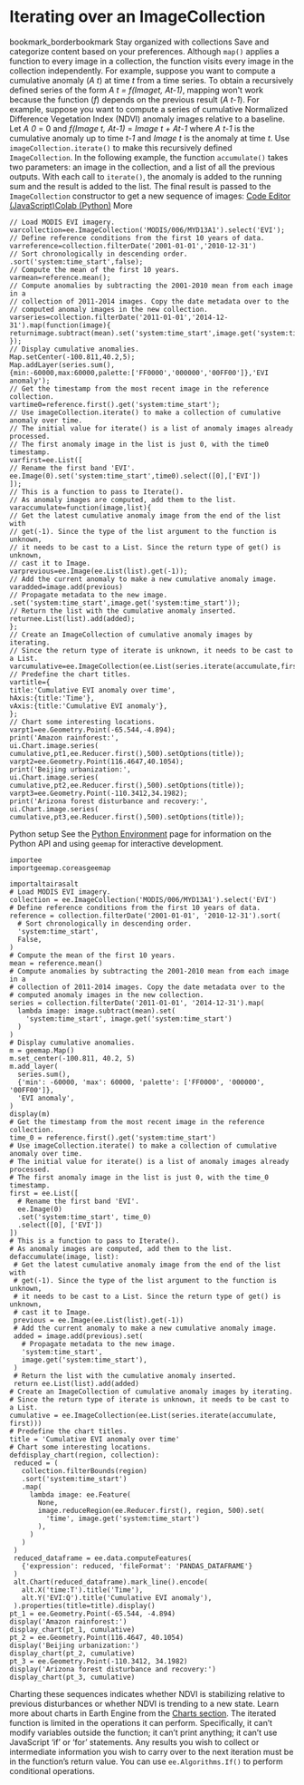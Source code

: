  
#  Iterating over an ImageCollection 
bookmark_borderbookmark Stay organized with collections  Save and categorize content based on your preferences.
Although `map()` applies a function to every image in a collection, the function visits every image in the collection independently. For example, suppose you want to compute a cumulative anomaly (_A t_) at time _t_ from a time series. To obtain a recursively defined series of the form _A t = f(Imaget, At-1)_, mapping won't work because the function (_f_) depends on the previous result (_A t-1_). For example, suppose you want to compute a series of cumulative Normalized Difference Vegetation Index (NDVI) anomaly images relative to a baseline. Let _A 0_ = 0 and _f(Image t, At-1)_ = _Image t + At-1_ where _A t-1_ is the cumulative anomaly up to time _t-1_ and _Image t_ is the anomaly at time _t_. Use `imageCollection.iterate()` to make this recursively defined `ImageCollection`. In the following example, the function `accumulate()` takes two parameters: an image in the collection, and a list of all the previous outputs. With each call to `iterate()`, the anomaly is added to the running sum and the result is added to the list. The final result is passed to the `ImageCollection` constructor to get a new sequence of images:
[Code Editor (JavaScript)](https://developers.google.com/earth-engine/guides/ic_iterating#code-editor-javascript-sample)[Colab (Python)](https://developers.google.com/earth-engine/guides/ic_iterating#colab-python-sample) More
```
// Load MODIS EVI imagery.
varcollection=ee.ImageCollection('MODIS/006/MYD13A1').select('EVI');
// Define reference conditions from the first 10 years of data.
varreference=collection.filterDate('2001-01-01','2010-12-31')
// Sort chronologically in descending order.
.sort('system:time_start',false);
// Compute the mean of the first 10 years.
varmean=reference.mean();
// Compute anomalies by subtracting the 2001-2010 mean from each image in a
// collection of 2011-2014 images. Copy the date metadata over to the
// computed anomaly images in the new collection.
varseries=collection.filterDate('2011-01-01','2014-12-31').map(function(image){
returnimage.subtract(mean).set('system:time_start',image.get('system:time_start'));
});
// Display cumulative anomalies.
Map.setCenter(-100.811,40.2,5);
Map.addLayer(series.sum(),
{min:-60000,max:60000,palette:['FF0000','000000','00FF00']},'EVI anomaly');
// Get the timestamp from the most recent image in the reference collection.
vartime0=reference.first().get('system:time_start');
// Use imageCollection.iterate() to make a collection of cumulative anomaly over time.
// The initial value for iterate() is a list of anomaly images already processed.
// The first anomaly image in the list is just 0, with the time0 timestamp.
varfirst=ee.List([
// Rename the first band 'EVI'.
ee.Image(0).set('system:time_start',time0).select([0],['EVI'])
]);
// This is a function to pass to Iterate().
// As anomaly images are computed, add them to the list.
varaccumulate=function(image,list){
// Get the latest cumulative anomaly image from the end of the list with
// get(-1). Since the type of the list argument to the function is unknown,
// it needs to be cast to a List. Since the return type of get() is unknown,
// cast it to Image.
varprevious=ee.Image(ee.List(list).get(-1));
// Add the current anomaly to make a new cumulative anomaly image.
varadded=image.add(previous)
// Propagate metadata to the new image.
.set('system:time_start',image.get('system:time_start'));
// Return the list with the cumulative anomaly inserted.
returnee.List(list).add(added);
};
// Create an ImageCollection of cumulative anomaly images by iterating.
// Since the return type of iterate is unknown, it needs to be cast to a List.
varcumulative=ee.ImageCollection(ee.List(series.iterate(accumulate,first)));
// Predefine the chart titles.
vartitle={
title:'Cumulative EVI anomaly over time',
hAxis:{title:'Time'},
vAxis:{title:'Cumulative EVI anomaly'},
};
// Chart some interesting locations.
varpt1=ee.Geometry.Point(-65.544,-4.894);
print('Amazon rainforest:',
ui.Chart.image.series(
cumulative,pt1,ee.Reducer.first(),500).setOptions(title));
varpt2=ee.Geometry.Point(116.4647,40.1054);
print('Beijing urbanization:',
ui.Chart.image.series(
cumulative,pt2,ee.Reducer.first(),500).setOptions(title));
varpt3=ee.Geometry.Point(-110.3412,34.1982);
print('Arizona forest disturbance and recovery:',
ui.Chart.image.series(
cumulative,pt3,ee.Reducer.first(),500).setOptions(title));
```
Python setup
See the [ Python Environment](https://developers.google.com/earth-engine/guides/python_install) page for information on the Python API and using `geemap` for interactive development.
```
importee
importgeemap.coreasgeemap
```
```
importaltairasalt
# Load MODIS EVI imagery.
collection = ee.ImageCollection('MODIS/006/MYD13A1').select('EVI')
# Define reference conditions from the first 10 years of data.
reference = collection.filterDate('2001-01-01', '2010-12-31').sort(
  # Sort chronologically in descending order.
  'system:time_start',
  False,
)
# Compute the mean of the first 10 years.
mean = reference.mean()
# Compute anomalies by subtracting the 2001-2010 mean from each image in a
# collection of 2011-2014 images. Copy the date metadata over to the
# computed anomaly images in the new collection.
series = collection.filterDate('2011-01-01', '2014-12-31').map(
  lambda image: image.subtract(mean).set(
    'system:time_start', image.get('system:time_start')
  )
)
# Display cumulative anomalies.
m = geemap.Map()
m.set_center(-100.811, 40.2, 5)
m.add_layer(
  series.sum(),
  {'min': -60000, 'max': 60000, 'palette': ['FF0000', '000000', '00FF00']},
  'EVI anomaly',
)
display(m)
# Get the timestamp from the most recent image in the reference collection.
time_0 = reference.first().get('system:time_start')
# Use imageCollection.iterate() to make a collection of cumulative anomaly over time.
# The initial value for iterate() is a list of anomaly images already processed.
# The first anomaly image in the list is just 0, with the time_0 timestamp.
first = ee.List([
  # Rename the first band 'EVI'.
  ee.Image(0)
  .set('system:time_start', time_0)
  .select([0], ['EVI'])
])
# This is a function to pass to Iterate().
# As anomaly images are computed, add them to the list.
defaccumulate(image, list):
 # Get the latest cumulative anomaly image from the end of the list with
 # get(-1). Since the type of the list argument to the function is unknown,
 # it needs to be cast to a List. Since the return type of get() is unknown,
 # cast it to Image.
 previous = ee.Image(ee.List(list).get(-1))
 # Add the current anomaly to make a new cumulative anomaly image.
 added = image.add(previous).set(
   # Propagate metadata to the new image.
   'system:time_start',
   image.get('system:time_start'),
 )
 # Return the list with the cumulative anomaly inserted.
 return ee.List(list).add(added)
# Create an ImageCollection of cumulative anomaly images by iterating.
# Since the return type of iterate is unknown, it needs to be cast to a List.
cumulative = ee.ImageCollection(ee.List(series.iterate(accumulate, first)))
# Predefine the chart titles.
title = 'Cumulative EVI anomaly over time'
# Chart some interesting locations.
defdisplay_chart(region, collection):
 reduced = (
   collection.filterBounds(region)
   .sort('system:time_start')
   .map(
     lambda image: ee.Feature(
       None,
       image.reduceRegion(ee.Reducer.first(), region, 500).set(
         'time', image.get('system:time_start')
       ),
     )
   )
 )
 reduced_dataframe = ee.data.computeFeatures(
   {'expression': reduced, 'fileFormat': 'PANDAS_DATAFRAME'}
 )
 alt.Chart(reduced_dataframe).mark_line().encode(
   alt.X('time:T').title('Time'),
   alt.Y('EVI:Q').title('Cumulative EVI anomaly'),
 ).properties(title=title).display()
pt_1 = ee.Geometry.Point(-65.544, -4.894)
display('Amazon rainforest:')
display_chart(pt_1, cumulative)
pt_2 = ee.Geometry.Point(116.4647, 40.1054)
display('Beijing urbanization:')
display_chart(pt_2, cumulative)
pt_3 = ee.Geometry.Point(-110.3412, 34.1982)
display('Arizona forest disturbance and recovery:')
display_chart(pt_3, cumulative)
```

Charting these sequences indicates whether NDVI is stabilizing relative to previous disturbances or whether NDVI is trending to a new state. Learn more about charts in Earth Engine from the [Charts section](https://developers.google.com/earth-engine/guides/charts).
The iterated function is limited in the operations it can perform. Specifically, it can’t modify variables outside the function; it can’t print anything; it can’t use JavaScript ‘if’ or ‘for’ statements. Any results you wish to collect or intermediate information you wish to carry over to the next iteration must be in the function’s return value. You can use `ee.Algorithms.If()` to perform conditional operations. 
